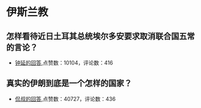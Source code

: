 #  伊斯兰教 
## 怎样看待近日土耳其总统埃尔多安要求取消联合国五常的言论？
- [钟延的回答](https://www.zhihu.com/question/41735131/answer/92349585),点赞数：10104，评论数：416
## 真实的伊朗到底是一个怎样的国家？
- [侃叔的回答](https://www.zhihu.com/question/19972860/answer/975774265),点赞数：40727，评论数：436

